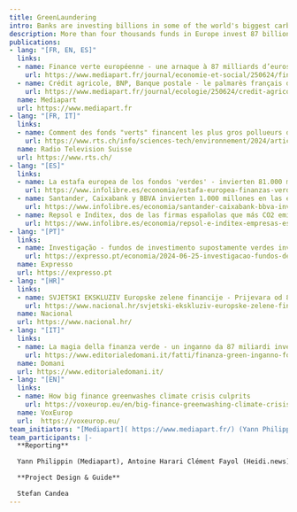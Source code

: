 ```yaml
---
title: GreenLaundering 
intro: Banks are investing billions in some of the world's biggest carbon emitters using environmentally friendly labels.
description: More than four thousands funds in Europe invest 87 billions euros in the 200 most polluting companies. Such investments are being marketed as green under a faulty EU’s Sustainable Finance Disclosure Regulation (SFDR). EU-regulated "green funds" have been marketing investments in the world's largest carbon or greenhouse gas emitting companies. Their “green” operations are in fields with the most carbon-intensive economic sectors such as oil, gas and coal, aviation, steel production, agribusiness and fashion. Read more about the EU GreenLaundering across the EIC network members and partners. 
publications:
- lang: "[FR, EN, ES]"
  links:
  - name: Finance verte européenne - une arnaque à 87 milliards d’euros
    url: https://www.mediapart.fr/journal/economie-et-social/250624/finance-verte-europeenne-une-arnaque-87-milliards-d-euros
  - name: Crédit agricole, BNP, Banque postale - le palmarès français des faux investissements verts
    url: https://www.mediapart.fr/journal/ecologie/250624/credit-agricole-bnp-banque-postale-le-palmares-francais-des-faux-investissements-verts
  name: Mediapart
  url: https://www.mediapart.fr
- lang: "[FR, IT]"
  links:
  - name: Comment des fonds "verts" financent les plus gros pollueurs de la planète
    url: https://www.rts.ch/info/sciences-tech/environnement/2024/article/comment-des-fonds-verts-financent-les-plus-gros-pollueurs-de-la-planete-28549208.html
  name: Radio Television Suisse
  url: https://www.rts.ch/ 
- lang: "[ES]"
  links:
  - name: La estafa europea de los fondos 'verdes' - invierten 81.000 millones en los 200 mayores emisores de CO2
    url: https://www.infolibre.es/economia/estafa-europea-finanzas-verdes-fondos-sostenibles-invierten-81-000-millones-200-empresas-contaminantes-mundo_1_1821603.html 
  - name: Santander, Caixabank y BBVA invierten 1.000 millones en las empresas más contaminantes del mundo
    url: https://www.infolibre.es/economia/santander-caixabank-bbva-invierten-1-000-millones-200-empresas-contaminantes-mundo_1_1824678.html
  - name: Repsol e Inditex, dos de las firmas españolas que más CO2 emiten, reciben 10.000 millones de fondos ‘verdes’
    url: https://www.infolibre.es/economia/repsol-e-inditex-empresas-espanolas-co2-reciben-10-000-millones-fondos-inversion-verdes_1_1823916.html?utm_source=infoLibre&utm_campaign=b3b0329cd7-Portadademanana_COPY_01&utm_medium=email&utm_term=0_1967a1cfd3-b3b0329cd7-105386081&s=09 
- lang: "[PT]"
  links:
  - name: Investigação - fundos de investimento supostamente verdes investiram 81 mil milhões de euros nas empresas que mais emitem CO2
    url: https://expresso.pt/economia/2024-06-25-investigacao-fundos-de-investimento-supostamente-verdes-investiram--81-mil-milhoes-de-euros-nas-empresas-que-mais-emitem-co2-8f1a5947
  name: Expresso
  url: https://expresso.pt
- lang: "[HR]"
  links:
  - name: SVJETSKI EKSKLUZIV Europske zelene financije - Prijevara od 87 milijardi eura
    url: https://www.nacional.hr/svjetski-ekskluziv-europske-zelene-financije-prijevara-od-87-milijardi-eura/
  name: Nacional
  url: https://www.nacional.hr/
- lang: "[IT]"
  links:
  - name: La magia della finanza verde - un inganno da 87 miliardi investiti in aziende che inquinano
    url: https://www.editorialedomani.it/fatti/finanza-green-inganno-fondi-investimento-sostenibili-investimenti-settori-inquinanti-inchiesta-eic-mrxcuj6w
  name: Domani  
  url: https://www.editorialedomani.it/
- lang: "[EN]"
  links:
  - name: How big finance greenwashes climate crisis culprits
    url: https://voxeurop.eu/en/big-finance-greenwashing-climate-crisis-culprits/ 
  name: VoxEurop
  url:  https://voxeurop.eu/ 
team_initiators: "[Mediapart]( https://www.mediapart.fr/) (Yann Philippin)."
team_participants: |-
  **Reporting**

  Yann Philippin (Mediapart), Antoine Harari Clément Fayol (Heidi.news), Kasper Goethals and Nikolas Vanhecke (De Standaard), Marc Menichini(Radio Television Suisse), Micael Pereira (Expresso), Stefano Vergine (Domani), Louis Coulart (Le Soir), Wilmer Heck and Andreas Kouwenhoven (NRC), Muriel Kalisch, Monika Bolliger, Rafael Buschmann, Nicola Naber, Sven Becker (DER SPIEGEL), Begona Ramirez (infoLibre), Morten Skjoldager (Politiken), Hazem Al-Amin and Ammar Al-Mamoun (Daraj), Natalia M. (EIC).

  **Project Design & Guide**

  Stefan Candea
---
```


